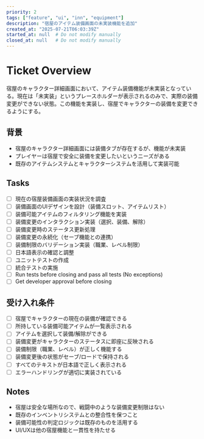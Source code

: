 ```yaml
---
priority: 2
tags: ["feature", "ui", "inn", "equipment"]
description: "宿屋のアイテム装備画面の未実装機能を追加"
created_at: "2025-07-21T06:03:39Z"
started_at: null  # Do not modify manually
closed_at: null   # Do not modify manually
---
```


# Ticket Overview

宿屋のキャラクター詳細画面において、アイテム装備機能が未実装となっている。現在は「未実装」というプレースホルダーが表示されるのみで、実際の装備変更ができない状態。この機能を実装し、宿屋でキャラクターの装備を変更できるようにする。

## 背景
- 宿屋のキャラクター詳細画面には装備タブが存在するが、機能が未実装
- プレイヤーは宿屋で安全に装備を変更したいというニーズがある
- 既存のアイテムシステムとキャラクターシステムを活用して実装可能

## Tasks

- [ ] 現在の宿屋装備画面の実装状況を調査
- [ ] 装備画面のUIデザインを設計（装備スロット、アイテムリスト）
- [ ] 装備可能アイテムのフィルタリング機能を実装
- [ ] 装備変更のインタラクション実装（選択、装備、解除）
- [ ] 装備変更時のステータス更新処理
- [ ] 装備変更の永続化（セーブ機能との連携）
- [ ] 装備制限のバリデーション実装（職業、レベル制限）
- [ ] 日本語表示の確認と調整
- [ ] ユニットテストの作成
- [ ] 統合テストの実施
- [ ] Run tests before closing and pass all tests (No exceptions)
- [ ] Get developer approval before closing

## 受け入れ条件
- [ ] 宿屋でキャラクターの現在の装備が確認できる
- [ ] 所持している装備可能アイテムが一覧表示される
- [ ] アイテムを選択して装備/解除ができる
- [ ] 装備変更がキャラクターのステータスに即座に反映される
- [ ] 装備制限（職業、レベル）が正しく機能する
- [ ] 装備変更後の状態がセーブ/ロードで保持される
- [ ] すべてのテキストが日本語で正しく表示される
- [ ] エラーハンドリングが適切に実装されている

## Notes

- 宿屋は安全な場所なので、戦闘中のような装備変更制限はない
- 既存のインベントリシステムとの整合性を保つこと
- 装備可能性の判定ロジックは既存のものを活用する
- UI/UXは他の宿屋機能と一貫性を持たせる
